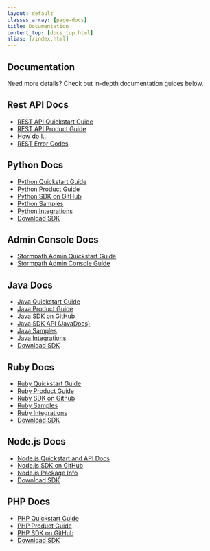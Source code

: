 ```yaml
---
layout: default
classes_array: [page-docs]
title: Documentation
content_top: [docs_top.html]
alias: [/index.html]
---
```



<div class="panel-display panel-3col-33-stacked  clearfix">
  <div class="panel-panel panel-col-top">
    <div class="inside"><div class="panel-pane pane-custom pane-1">
      <h2 class="pane-title">Documentation</h2>
      <div class="pane-content">
       <p>Need more details? Check out in-depth documentation guides below.</p>   </div>
     </div>
   </div>
  </div>
  <div class="center-wrapper">
    <div class="panel-panel panel-col-first">
      <div class="inside">
        <div class="panel-pane pane-block pane-menu-menu-docs-restapi">
          <h2 class="pane-title">Rest API Docs</h2>
          <div class="pane-content">
            <ul class="menu">
              <li class="first leaf"><a href="/rest/quickstart" title="">REST API Quickstart Guide</a></li>
              <li class="leaf"><a href="/rest/product-guide" title="">REST API Product Guide</a></li>
              <li class="leaf"><a href="/how-do-i" title="">How do I...</a></li>
              <li class="last leaf"><a href="/errors" title="">REST Error Codes</a></li>
            </ul>
          </div>
        </div>
        <div class="panel-separator">
        </div>
        <div class="panel-pane pane-block pane-menu-menu-docs-python">
          <h2 class="pane-title">Python Docs</h2>
          <div class="pane-content">
            <ul class="menu"><li class="first leaf"><a href="/python/quickstart" title="">Python Quickstart Guide</a></li>
              <li class="leaf"><a href="/python/product-guide" title="">Python Product Guide</a></li>
              <li class="leaf"><a href="https://github.com/stormpath/stormpath-sdk-python" title="">Python SDK on GitHub</a></li>
              <li class="leaf"><a href="/sample-apps/#sample-apps-python-container-jump" title="">Python Samples</a></li>
              <li class="last leaf"><a href="/integrations/#sample-apps-python-container-jump" title="">Python Integrations</a></li>
              <li class="leaf download-sdk"><a href="https://github.com/stormpath/stormpath-sdk-python/archive/master.zip">Download SDK</a></li>
            </ul>  
          </div>
        </div>
        <div class="panel-separator">
        </div>
        <div class="panel-pane pane-block pane-menu-menu-docs-admin-console">
          <h2 class="pane-title">Admin Console Docs</h2>
          <div class="pane-content">
            <ul class="menu"><li class="first leaf"><a href="/console/quickstart" title="">Stormpath Admin Quickstart Guide</a></li>
              <li class="last leaf"><a href="/console/product-guide" title="">Stormpath Admin Console Guide</a></li>
            </ul>  
          </div>
        </div>
      </div>
    </div>
    <div class="panel-panel panel-col">
      <div class="inside">
        <div class="panel-pane pane-block pane-menu-menu-docs-java">
          <h2 class="pane-title">Java Docs</h2>
          <div class="pane-content">
            <ul class="menu">
              <li class="first leaf"><a href="/java/quickstart" title="">Java Quickstart Guide</a></li>
              <li class="leaf"><a href="/java/product-guide" title="">Java Product Guide</a></li>
              <li class="leaf"><a href="https://github.com/stormpath/stormpath-sdk-java" title="">Java SDK on GitHub</a></li>
              <li class="leaf"><a href="/java/apidocs/" title="">Java SDK API (JavaDocs)</a></li>
              <li class="leaf"><a href="/sample-apps/#sample-apps-java-container-jump" title="">Java Samples</a></li>
              <li class="last leaf"><a href="/integrations/#sample-apps-java-container-jump" title="">Java Integrations</a></li>
              <li class="leaf download-sdk"><a href="https://github.com/stormpath/stormpath-sdk-java/archive/master.zip">Download SDK</a></li>
            </ul>  
          </div>
        </div>
        <div class="panel-separator">   
        </div>
        <div class="panel-pane pane-block pane-menu-menu-docs-ruby">
          <h2 class="pane-title">Ruby Docs</h2>
          <div class="pane-content">
            <ul class="menu"><li class="first leaf"><a href="/ruby/quickstart" title="">Ruby Quickstart Guide</a></li>
              <li class="leaf"><a href="/ruby/product-guide" title="">Ruby Product Guide</a></li>
              <li class="leaf"><a href="https://github.com/stormpath/stormpath-sdk-ruby" title="">Ruby SDK on Github</a></li>
              <li class="leaf"><a href="/sample-apps/#sample-apps-ruby-container-jump" title="">Ruby Samples</a></li>
              <li class="last leaf"><a href="/integrations/#sample-apps-ruby-container-jump" title="">Ruby Integrations</a></li>
              <li class="leaf download-sdk"><a href="https://github.com/stormpath/stormpath-sdk-ruby/archive/master.zip">Download SDK</a></li>
            </ul>  
          </div>
        </div>
      </div>
    </div>
    <div class="panel-panel panel-col-last">
      <div class="inside">
        <div class="panel-pane pane-block pane-menu-menu-docs-node">
          <h2 class="pane-title">Node.js Docs</h2>
          <div class="pane-content">
            <ul class="menu">
              <li class="first leaf"><a href="/nodejs/api" title="">Node.js Quickstart and API Docs</a></li>
              <li class="last leaf"><a href="https://github.com/stormpath/stormpath-sdk-node" title="">Node.js SDK on GitHub</a></li>
              <li class="last leaf"><a href="https://www.npmjs.org/package/stormpath" title="">Node.js Package Info</a></li>
              <li class="leaf download-sdk"><a href="https://github.com/stormpath/stormpath-sdk-node/archive/master.zip">Download SDK</a></li>
            </ul>  
          </div>
        </div>
        <div class="panel-separator">
        </div>
        <div class="panel-pane pane-block pane-menu-menu-docs-php">
          <h2 class="pane-title">PHP Docs</h2>
          <div class="pane-content">
            <ul class="menu"><li class="first leaf"><a href="/php/quickstart" title="">PHP Quickstart Guide</a></li>
              <li class="leaf"><a href="/php/product-guide" title="">PHP Product Guide</a></li>
              <li class="last leaf"><a href="https://github.com/stormpath/stormpath-sdk-php" title="">PHP SDK on GitHub</a></li>
              <li class="leaf download-sdk"><a href="https://github.com/stormpath/stormpath-sdk-php/archive/master.zip">Download SDK</a></li>
            </ul>  
          </div>
        </div>
      </div>
    </div>
  </div>
</div>
<!-- block__no_wrapper -->
<!-- region__no_wrapper -->
